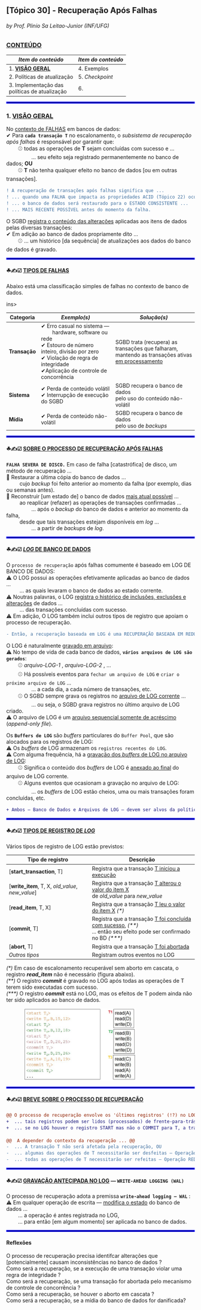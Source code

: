## [Tópico 30] - Recuperação Após Falhas
###### *by Prof. Plinio Sa Leitao-Junior (INF/UFG)*

### <ins>CONTEÚDO</ins>

|_Item do conteúdo_|_Item do conteúdo_|
|-|-|
|1. <ins>**VISÃO GERAL**</ins>|4. Exemplos|
|2. Políticas de atualização|5. _Checkpoint_|
|3. Implementação das<br>políticas de atualização|6. |

<hr style="border:2px solid blue">

### 1. <ins>VISÃO GERAL</ins>

No <ins>contexto de FALHAS</ins> em bancos de dados:<br>
&#10004; Para **`cada transação T`** no escalonamento, o _subsistema de recuperação após falhas_ é responsável por garantir que:<br>
&nbsp;&nbsp;&nbsp;&nbsp;&nbsp;&nbsp;&nbsp;&nbsp;&#9918; todas as operações de **T** sejam concluídas com sucesso e ...<br>
&nbsp;&nbsp;&nbsp;&nbsp;&nbsp;&nbsp;&nbsp;&nbsp;&nbsp;&nbsp;&nbsp;&nbsp;&nbsp;&nbsp;&nbsp;&nbsp; ... seu efeito seja registrado permanentemente no banco de dados; **OU**<br>
&nbsp;&nbsp;&nbsp;&nbsp;&nbsp;&nbsp;&nbsp;&nbsp;&#9918; **T** não tenha qualquer efeito no banco de dados [ou em outras transações].

```diff
! A recuperação de transações após falhas significa que ...
! ... quando uma FALHA que impacta as propriedades ACID (Tópico 22) ocorre ... 
! ... o banco de dados será restaurado para o ESTADO CONSISTENTE ...
! ... MAIS RECENTE POSSÍVEL antes do momento da falha.
```

O SGBD <ins>registra o conteúdo das alterações</ins> aplicadas aos itens de dados pelas diversas transações:<br>
&#10004; Em adição ao banco de dados propriamente dito ...<br>
&nbsp;&nbsp;&nbsp;&nbsp;&nbsp;&nbsp;&nbsp;&nbsp;&#9918; ... um histórico [da sequência] de atualizações aos dados do banco de dados é gravado.

<hr style="border:2px solid blue">

#### &#9752;&#x270D;&#9745; <ins>TIPOS DE FALHAS</ins>

Abaixo está uma classificação simples de falhas no contexto de banco de dados.

<table>
    <thead>
        <tr>
            <th><i></i>Categoria</i></th>
            <th><i>Exemplo(s)</i></th>            
            <th><i>Solução(s)</i></th>            
        </tr>
    </thead>
    <tbody>
        <tr>
            <td><b>Transação</b></td>
            <td>&#10004; Erro casual no sistema &#8212;<br>&nbsp;&nbsp;&nbsp;&nbsp;&nbsp;&nbsp;&nbsp;&nbsp;hardware, software ou rede<br>&#10004; Estouro de número inteiro, divisão por zero<br>&#10004; Violação de regra de integridade<br>&#10004;Aplicação de controle de concorrência</td>
            <td>SGBD trata (recupera) as transações que falharam,<br>mantendo as transações ativas <ins>em processamento</td></tr>ins></td>
        </tr> 
        <tr>
            <td><b>Sistema<b></td>
            <td>&#10004; Perda de conteúdo volátil<br>&#10004; Interrupção de execução do SGBD</td>
            <td>SGBD recupera o banco de dados<br>pelo uso do conteúdo não-volátil</td>
        </tr> 
        <tr>
            <td><b>Mídia</b></td>
            <td>&#10004; Perda de conteúdo não-volátil</td>
            <td>SGBD recupera o banco de dados<br>pelo uso de <i>backups</i></td>
        </tr>     
</tbody>
</table>

<hr style="border:2px solid blue">

#### &#9752;&#x270D;&#9745; <ins>SOBRE O PROCESSO DE RECUPERAÇÃO APÓS FALHAS</ins>

**`FALHA SEVERA DE DISCO.`** Em caso de falha [catastrófica] de disco, um método de recuperação ...<br>
:sunflower: Restaurar a última cópia do banco de dados ...<br>
&nbsp;&nbsp;&nbsp;&nbsp;&nbsp;&nbsp;&nbsp;&nbsp; cujo _backup_ foi feito anterior ao momento da falha (por exemplo, dias ou semanas antes).<br>
:sunflower: Reconstruir [um estado de] o banco de dados <ins>mais atual possível</ins> ...<br>
&nbsp;&nbsp;&nbsp;&nbsp;&nbsp;&nbsp;&nbsp;&nbsp; ao reaplicar (refazer) as operações de transações confirmadas ...<br>
&nbsp;&nbsp;&nbsp;&nbsp;&nbsp;&nbsp;&nbsp;&nbsp;&nbsp;&nbsp;&nbsp;&nbsp;&nbsp;&nbsp;&nbsp;&nbsp; ... após o _backup_ do banco de dados e anterior ao momento da falha,<br>
&nbsp;&nbsp;&nbsp;&nbsp;&nbsp;&nbsp;&nbsp;&nbsp; desde que tais transações estejam disponíveis em _log_ ...<br>
&nbsp;&nbsp;&nbsp;&nbsp;&nbsp;&nbsp;&nbsp;&nbsp;&nbsp;&nbsp;&nbsp;&nbsp;&nbsp;&nbsp;&nbsp;&nbsp; ... a partir de _backups_ de _log_.

<hr style="border:2px solid blue">

#### &#9752;&#x270D;&#9745; <ins>_LOG_ DE BANCO DE DADOS</ins>

O `processo de recuperação` após falhas comumente é baseado em LOG DE BANCO DE DADOS:<br>
&#9888; O LOG possui as operações efetivamente aplicadas ao banco de dados ...<br>
&nbsp;&nbsp;&nbsp;&nbsp;&nbsp;&nbsp;&nbsp;&nbsp; ... as quais levaram o banco de dados ao estado corrente.<br>
&#9888; Noutras palavras, o LOG <ins>registra o histórico de inclusões, exclusões e alterações</ins> de dados ...<br>
&nbsp;&nbsp;&nbsp;&nbsp;&nbsp;&nbsp;&nbsp;&nbsp; ... das transações concluídas com sucesso.<br>
&#9888; Em adição, O LOG também inclui outros tipos de registro que apoiam o processo de recuperação.<br>

```diff
- Então, a recuperação baseada em LOG é uma RECUPERAÇÃO BASEADA EM REDUNDÂNCIA.
```

O LOG é naturalmente <ins>gravado em arquivo</ins>:<br>
&#9888; No tempo de vida de cada banco de dados, **`vários arquivos de LOG são gerados`**:<br>
&nbsp;&nbsp;&nbsp;&nbsp;&nbsp;&nbsp;&nbsp;&nbsp;&#9918; _arquivo-LOG-1_ , _arquivo-LOG-2_ , ...<br>
&nbsp;&nbsp;&nbsp;&nbsp;&nbsp;&nbsp;&nbsp;&nbsp;&#9918; Há possíveis eventos para `fechar um arquivo de LOG` e `criar o próximo arquivo de LOG` ...<br>
&nbsp;&nbsp;&nbsp;&nbsp;&nbsp;&nbsp;&nbsp;&nbsp;&nbsp;&nbsp;&nbsp;&nbsp;&nbsp;&nbsp;&nbsp;&nbsp; ... a cada dia, a cada número de transações, etc.<br>
&nbsp;&nbsp;&nbsp;&nbsp;&nbsp;&nbsp;&nbsp;&nbsp;&#9918; O SGBD sempre grava os registros no <ins>arquivo de LOG corrente</ins> ...<br>
&nbsp;&nbsp;&nbsp;&nbsp;&nbsp;&nbsp;&nbsp;&nbsp;&nbsp;&nbsp;&nbsp;&nbsp;&nbsp;&nbsp;&nbsp;&nbsp; ... ou seja, o SGBD grava registros no último arquivo de LOG criado.<br>
&#9888; O arquivo de LOG é um <ins>arquivo sequencial somente de acréscimo</ins> (_append-only file_).

Os **`Buffers de LOG`** são _buffers_ particulares do `Buffer Pool`, que são alocados para os registros de LOG:<br>
&#9888; Os _buffers_ de LOG armazenam os `registros recentes do LOG`.<br>
&#9888; Com alguma frequência, há a <ins>gravação dos _buffers_ de LOG no arquivo de LOG</ins>:<br>
&nbsp;&nbsp;&nbsp;&nbsp;&nbsp;&nbsp;&nbsp;&nbsp;&#9918; Significa o conteúdo dos _buffers_ de LOG é <ins>anexado ao final</ins> do arquivo de LOG corrente.<br>
&nbsp;&nbsp;&nbsp;&nbsp;&nbsp;&nbsp;&nbsp;&nbsp;&#9918; Alguns eventos que ocasionam a gravação no arquivo de LOG:<br>
&nbsp;&nbsp;&nbsp;&nbsp;&nbsp;&nbsp;&nbsp;&nbsp;&nbsp;&nbsp;&nbsp;&nbsp;&nbsp;&nbsp;&nbsp;&nbsp; ... os _buffers_ de LOG estão cheios, uma ou mais transações foram concluídas, etc.

```diff
+ Ambos — Banco de Dados e Arquivos de LOG — devem ser alvos da política de backup.
```

<hr style="border:2px solid blue">

#### &#9752;&#x270D;&#9745; <ins>TIPOS DE REGISTRO DE _LOG_</ins>

Vários tipos de registro de LOG estão previstos:

|Tipo de registro|Descrição|
|-|-|
|[**start_transaction**, T]|Registra que a transação <ins>T iniciou a execução</ins>|
|[**write_item**, T, X, _old_value_, _new_value_]| Registra que a transação <ins>T alterou o valor do item X</ins><br>de _old\_value_ para  _new\_value_|
|[**read_item**, T, X]|Registra que a transação <ins>T leu o valor do item X</ins> _(\*)_|
|[**commit**, T]|Registra que a transação <ins>T foi concluída com sucesso</ins>, _(\*\*)_<br>... então seu efeito pode ser confirmado no BD _(\*\*\*)_|
|[**abort**, T]|Registra que a transação <ins>T foi abortada</ins>|
|_Outros tipos_|Registram outros eventos no LOG|

_(\*)_ Em caso de escalonamento recuperável sem aborto em cascata, o registro **_read_item_** não é necessário (figura abaixo).<br>
_(\*\*)_ O registro **_commit_** é gravado no LOG após todas as operações de T terem sido executadas com sucesso.<br>
_(\*\*\*)_ O registro **_commit_** está no LOG, mas os efeitos de T podem ainda não ter sido aplicados ao banco de dados.

&nbsp;&nbsp;&nbsp;&nbsp;&nbsp;&nbsp;&nbsp;&nbsp;&nbsp;&nbsp;&nbsp;&nbsp;<img src="../media/arquivo-92.jpg" width="300">

<hr style="border:2px solid blue">

#### &#9752;&#x270D;&#9745; <ins>BREVE SOBRE O PROCESSO DE RECUPERAÇÃO</ins>

```diff
@@ O processo de recuperação envolve os 'últimos registros' (!?) no LOG ... @@
+  ... tais registros podem ser lidos (processados) de frente-para-trás e de trás-para-frente ...
+  ... se no LOG houver o registro START mas não o COMMIT para T, a transação não foi concluída.

@@  A depender do contexto da recuperação ... @@
-  ... A transação T não será afetada pela recuperação, OU
-  ... algumas das operações de T necessitarão ser desfeitas — Operação UNDO, OU
-  ... todas as operações de T necessitarão ser refeitas — Operação REDO.
```

<hr style="border:2px solid blue">

#### &#9752;&#x270D;&#9745; <ins>GRAVAÇÃO ANTECIPADA NO LOG</ins> &#8212; `WRITE-AHEAD LOGGING (WAL)`

O processo de recuperação adota a premissa **`write-ahead logging — WAL`** :<br>
&#9888; Em qualquer operação de escrita &#8212; <ins>modifica o estado</ins> do banco de dados ...<br>
&nbsp;&nbsp;&nbsp;&nbsp;&nbsp;&nbsp;&nbsp;&nbsp;... a operação é antes registrada no LOG,<br>
&nbsp;&nbsp;&nbsp;&nbsp;&nbsp;&nbsp;&nbsp;&nbsp;... para então [em algum momento] ser aplicada no banco de dados.

<hr style="border:2px solid blue">

#### Reflexões

O processo de recuperação precisa identifcar alterações que [potencialmente] causam inconsistências no banco de dados ?<br>
Como será a recuperação, se a execução de uma transação violar uma regra de integridade ?<br>
Como será a recuperação, se uma transação for abortada pelo mecanismo de controle de concorrência ?<br>
Como será a recuperação, se houver o aborto em cascata ?<br>
Como será a recuperação, se a mídia do banco de dados for danificada?<br>

